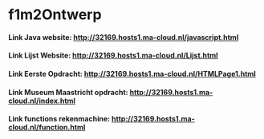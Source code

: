 # f1m2Ontwerp
#### Link Java  website:              http://32169.hosts1.ma-cloud.nl/javascript.html
#### Link Lijst Website:              http://32169.hosts1.ma-cloud.nl/Lijst.html
#### Link Eerste Opdracht:            http://32169.hosts1.ma-cloud.nl/HTMLPage1.html
#### Link Museum Maastricht opdracht: http://32169.hosts1.ma-cloud.nl/index.html
#### Link functions rekenmachine:     http://32169.hosts1.ma-cloud.nl/function.html
